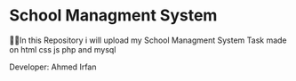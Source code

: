 
# School Managment System

🐱‍💻In this Repository i will upload my School Managment System Task made on html css js php and mysql

Developer: Ahmed Irfan








